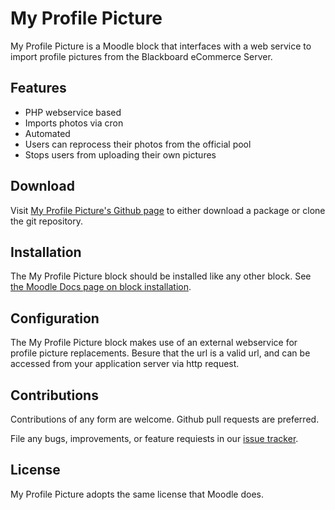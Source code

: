 # My Profile Picture

My Profile Picture is a Moodle block that interfaces with a web service to import profile pictures from the Blackboard eCommerce Server.

## Features

* PHP webservice based
* Imports photos via cron 
* Automated
* Users can reprocess their photos from the official pool
* Stops users from uploading their own pictures

## Download

Visit [My Profile Picture's Github page][my_picture_github] to either download a package or clone the git repository.

## Installation

The My Profile Picture block should be installed like any other block. See [the Moodle Docs page on block installation][block_doc].

## Configuration

The My Profile Picture block makes use of an external webservice for profile
picture replacements. Besure that the url is a valid url, and can be accessed
from your application server via http request.

## Contributions

Contributions of any form are welcome. Github pull requests are preferred.

File any bugs, improvements, or feature requiests in our [issue tracker][issues].

## License

My Profile Picture adopts the same license that Moodle does.

[my_picture_github]: https://github.com/lsuits/my_picture
[block_doc]: http://docs.moodle.org/20/en/Installing_contributed_modules_or_plugins#Block_installation
[issues]: https://github.com/lsuits/my_picture/issues
